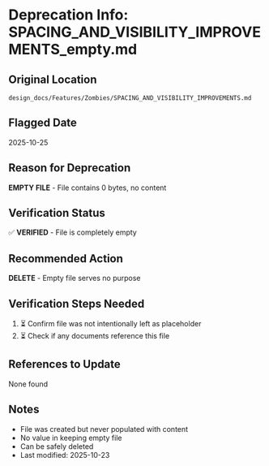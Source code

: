 # Deprecation Info: SPACING_AND_VISIBILITY_IMPROVEMENTS_empty.md

## Original Location
`design_docs/Features/Zombies/SPACING_AND_VISIBILITY_IMPROVEMENTS.md`

## Flagged Date
2025-10-25

## Reason for Deprecation
**EMPTY FILE** - File contains 0 bytes, no content

## Verification Status
✅ **VERIFIED** - File is completely empty

## Recommended Action
**DELETE** - Empty file serves no purpose

## Verification Steps Needed
1. ⏳ Confirm file was not intentionally left as placeholder
2. ⏳ Check if any documents reference this file

## References to Update
None found

## Notes
- File was created but never populated with content
- No value in keeping empty file
- Can be safely deleted
- Last modified: 2025-10-23

